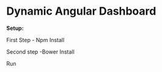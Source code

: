# Dynamic Angular Dashboard

**Setup:**

First Step
          - Npm Install

Second step 
          -Bower Install
          
Run          
